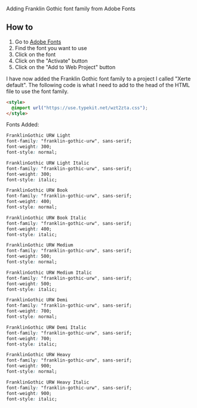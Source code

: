 Adding Franklin Gothic font family from Adobe Fonts

## How to

1. Go to [Adobe Fonts](https://fonts.adobe.com/)
2. Find the font you want to use
3. Click on the font
4. Click on the "Activate" button
5. Click on the "Add to Web Project" button

I have now added the Franklin Gothic font family to a project I called "Xerte default". The following code is what I need to add to the head of the HTML file to use the font family.
   
```html
<style>
  @import url("https://use.typekit.net/wzt2zta.css");
</style>
```

Fonts Added:

```css
FranklinGothic URW Light
font-family: "franklin-gothic-urw", sans-serif;
font-weight: 300;
font-style: normal;

FranklinGothic URW Light Italic
font-family: "franklin-gothic-urw", sans-serif;
font-weight: 300;
font-style: italic;

FranklinGothic URW Book
font-family: "franklin-gothic-urw", sans-serif;
font-weight: 400;
font-style: normal;

FranklinGothic URW Book Italic
font-family: "franklin-gothic-urw", sans-serif;
font-weight: 400;
font-style: italic;

FranklinGothic URW Medium
font-family: "franklin-gothic-urw", sans-serif;
font-weight: 500;
font-style: normal;

FranklinGothic URW Medium Italic
font-family: "franklin-gothic-urw", sans-serif;
font-weight: 500;
font-style: italic;

FranklinGothic URW Demi
font-family: "franklin-gothic-urw", sans-serif;
font-weight: 700;
font-style: normal;

FranklinGothic URW Demi Italic
font-family: "franklin-gothic-urw", sans-serif;
font-weight: 700;
font-style: italic;

FranklinGothic URW Heavy
font-family: "franklin-gothic-urw", sans-serif;
font-weight: 900;
font-style: normal;

FranklinGothic URW Heavy Italic
font-family: "franklin-gothic-urw", sans-serif;
font-weight: 900;
font-style: italic;
```